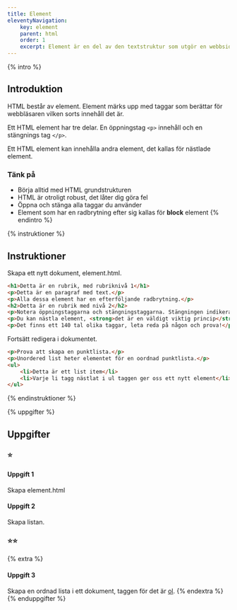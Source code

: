 ```yaml
---
title: Element
eleventyNavigation:
    key: element
    parent: html
    order: 1
    excerpt: Element är en del av den textstruktur som utgör en webbsida
---
```

{% intro %}

## Introduktion
HTML består av element. Element märks upp med taggar som berättar för webbläsaren
vilken sorts innehåll det är.

Ett HTML element har tre delar. En öppningstag ```<p>``` innehåll och en stängnings tag ```</p>```.

Ett HTML element kan innehålla andra element, det kallas för nästlade element.

### Tänk på
 - Börja alltid med HTML grundstrukturen
 - HTML är otroligt robust, det låter dig göra fel
 - Öppna och stänga alla taggar du använder
 - Element som har en radbrytning efter sig kallas för **block** element
{% endintro %}

{% instruktioner %}

## Instruktioner
Skapa ett nytt dokument, element.html.

```html
<h1>Detta är en rubrik, med rubriknivå 1</h1>
<p>Detta är en paragraf med text.</p>
<p>Alla dessa element har en efterföljande radbrytning.</p>
<h2>Detta är en rubrik med nivå 2</h2>
<p>Notera öppningstaggarna och stängningstaggarna. Stängningen indikeras med ett snedsträck(slash).</p>
<p>Du kan nästla element, <strong>det är en väldigt viktig princip</strong> för att skapa webbsidor.</p>
<p>Det finns ett 140 tal olika taggar, leta reda på någon och prova!</p>
```

Fortsätt redigera i dokumentet.

```html
<p>Prova att skapa en punktlista.</p>
<p>Unordered list heter elementet för en oordnad punktlista.</p>
<ul>
    <li>Detta är ett list item</li>
    <li>Varje li tagg nästlat i ul taggen ger oss ett nytt element</li>
</ul>
```
{% endinstruktioner %}

{% uppgifter %}

## Uppgifter
### ⭐
#### Uppgift 1
Skapa element.html

#### Uppgift 2
Skapa listan.

### ⭐⭐
{% extra %}

#### Uppgift 3
Skapa en ordnad lista i ett dokument, taggen för det är [ol](https://developer.mozilla.org/en-US/docs/Web/HTML/Element/ol).
{% endextra %}
{% enduppgifter %}